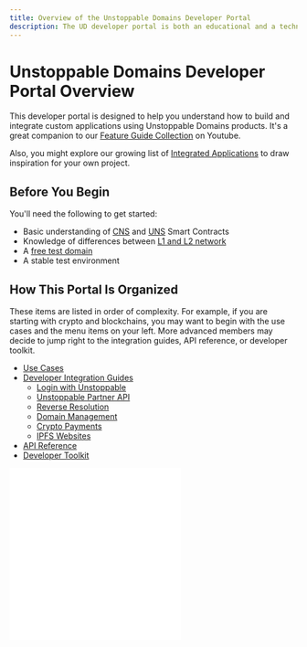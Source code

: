 ```yaml
---
title: Overview of the Unstoppable Domains Developer Portal
description: The UD developer portal is both an educational and a technical resource. We hope it will be equally useful for both technical and non-technical readers.
---
```


# Unstoppable Domains Developer Portal Overview

This developer portal is designed to help you understand how to build and integrate custom applications using Unstoppable Domains products.
It's a great companion to our [Feature Guide Collection](https://youtube.com/playlist?list=PLkKiQerk3s0AbMvBafwmJdR8pv7qPYeL-) on Youtube.

Also, you might explore our growing list of [Integrated Applications](https://unstoppabledomains.com/apps) to draw inspiration for your own project.

## Before You Begin

You'll need the following to get started:
- Basic understanding of [CNS](/developer-toolkit/reference/smart-contracts/cns-smart-contracts.md) and [UNS](/developer-toolkit/reference/smart-contracts/uns-smart-contracts.md) Smart Contracts
- Knowledge of differences between [L1 and L2 network](/manage-domains/polygon-overview.md)
- A [free test domain](test-domains/etherscan.md)
- A stable test environment

## How This Portal Is Organized

These items are listed in order of complexity. For example, if you are starting with crypto and blockchains, you may want to begin with the use cases and the menu items on your left. More advanced members may decide to jump right to the integration guides, API reference, or developer toolkit.

- [Use Cases](/use-cases/index.mdx)
- [Developer Integration Guides](/guides.mdx)
  - [Login with Unstoppable](/login-with-unstoppable/index.md)
  - [Unstoppable Partner API](/partner/index.md)
  - [Reverse Resolution](/reverse-resolution/index.md)
  - [Domain Management](/manage-domains/index.md)
  - [Crypto Payments](/crypto-payments/index.md)
  - [IPFS Websites](/d-websites/index.md)
- [API Reference](/openapi/resolution.page.yaml)
- [Developer Toolkit](/developer-toolkit/index.md)

<embed src="/snippets/_discord.md" />

<embed src="/snippets/_developer-survey-embed.md" />
